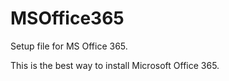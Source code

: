 # MSOffice365
Setup file for MS Office 365. 

This is the best way to install Microsoft Office 365.
